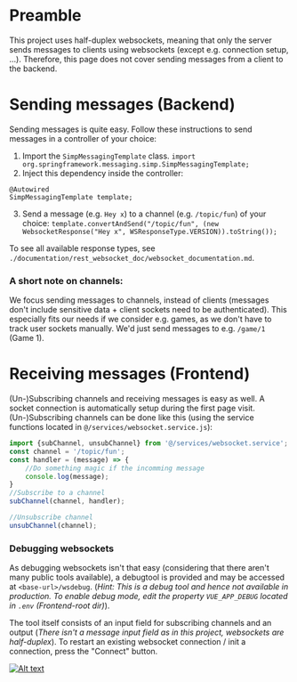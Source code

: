 # Preamble
This project uses half-duplex websockets, meaning that only the server sends messages to clients using websockets (except e.g. connection setup, ...). Therefore, this page does not cover sending messages from a client to the backend. 

# Sending messages (Backend)
Sending messages is quite easy. Follow these instructions to send messages in a controller of your choice:
1. Import the `SimpMessagingTemplate` class. 
```import org.springframework.messaging.simp.SimpMessagingTemplate;```
2. Inject this dependency inside the controller:
```
@Autowired
SimpMessagingTemplate template;
```
3. Send a message (e.g. `Hey x`) to a channel (e.g. `/topic/fun`) of your choice:
```template.convertAndSend("/topic/fun", (new WebsocketResponse("Hey x", WSResponseType.VERSION)).toString());```

To see all available response types, see `./documentation/rest_websocket_doc/websocket_documentation.md`.

### A short note on channels:
We focus sending messages to channels, instead of clients (messages don't include sensitive data + client sockets need to be authenticated). This especially fits our needs if we consider e.g. games, as we don't have to track user sockets manually. We'd just send messages to e.g. `/game/1` (Game 1).
 
# Receiving messages (Frontend)
(Un-)Subscribing channels and receiving messages is easy as well. A socket connection is automatically setup during the first page visit.  (Un-)Subscribing channels can be done like this (using the service functions located in `@/services/websocket.service.js`):
```js
import {subChannel, unsubChannel} from '@/services/websocket.service';
const channel = '/topic/fun';
const handler = (message) => {
    //Do something magic if the incomming message
    console.log(message);
}
//Subscribe to a channel
subChannel(channel, handler);

//Unsubscribe channel
unsubChannel(channel);
```

### Debugging websockets
As debugging websockets isn't that easy (considering that there aren't many public tools available), a debugtool is provided and may be accessed at `<base-url>/wsdebug`. (*Hint: This is a debug tool and hence not available in production. To enable debug mode, edit the property `VUE_APP_DEBUG` located in `.env` (Frontend-root dir)*). 


The tool itself consists of an input field for subscribing channels and an output (*There isn't a message input field as in this project, websockets are half-duplex*). To restart an existing websocket connection / init a connection, press the "Connect" button. 

[![Alt text](https://i.imgur.com/iVPAo8D.png)](https://imgur.com)

